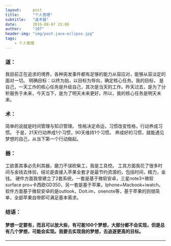 ```yaml
---
layout:     post
title:      "个人管理"
subtitle:   "道术器"
date:       2016-08-07 21:00
author:     "107"
header-img: "img/post-java-eclipse.jpg"
tags:
    - 个人管理
---
```


### 道：

我目前正在追求的境界，各种突发事件都有足够的能力从容应对，能够从容淡定的面对一切。
明确目标：以终为始，以目标为导向，确定核心任务。我的目标， 是自己，一天工作的核心任务是升级自己，其次是当天的工作。昨天过去，是为了分析服务于未来，今天当下，是为了明天未来更好。所以，我的核心任务是明天未来。

### 术：

简单的说就是时间管理与知识管理。
性格决定命运，习惯改变性格，行动养成习惯。
于是，21天行动养成1个习惯，90天维持1个习惯。
养成好的习惯，就能遇见梦想的自己，从当下第一个行动做起。

### 器：

工欲善其事必先利其器，磨刀不误砍柴工，我是工具控。
工具方面我花了很多时间与金钱去体验，结论是直接入苹果全套才是最节约资源的，包括时间，精力，金钱。
硬件方面我曾建立了2套系统，一套是基于微软安卓，三星note3+微软surface pro+卡西欧GD350，另一套是基于苹果，Iphone+Macbook+iwatch。
软件方面基于微软安卓的是outlook，Doit.im，onenote等，基于苹果的则很简单，全部苹果自带即可满足基本需求。

### 结语：

#### 梦想一定要有，而且可以放大些，有可能100个梦想，大部分都不会实现，但是总有几个梦想，可能会实现。我要去实现我的梦想，去追逐更高的目标。


---

